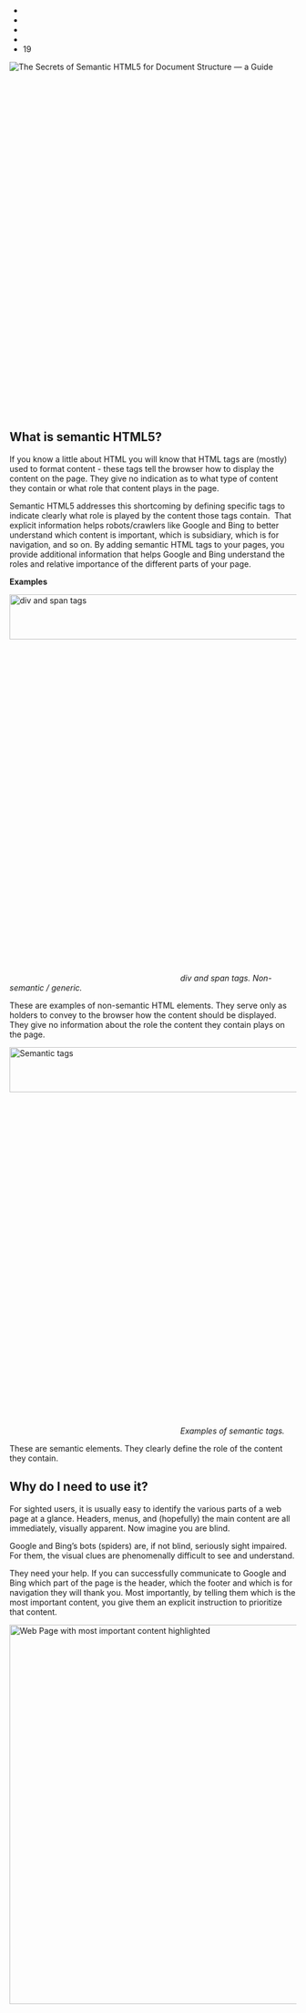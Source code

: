 
<ul class="b-share-right__list js-social-likes" data-action="shares_from_post_right" data-id="145796673" data-url="https://www.semrush.com/blog/semantic-html5-guide/" data-short_url="https://www.semrush.com/blog/semantic-html5-guide/">
<li class="b-share-right__item">
<span class="b-share-right__item__widget tw" data-service="twitter" data-text="The Secrets of Semantic HTML5 for Document Structure — a Guide by @jasonmbarnard" data-title="The Secrets of Semantic HTML5 for Document Structure — a Guide" data-via="semrush">
<span class="b-share-right__item__widget__logo">
<i class="s-icon -s -twitter"></i>
</span>
</span>
</li>
<li class="b-share-right__item">
<span class="b-share-right__item__widget fb" data-service="facebook">
<span class="b-share-right__item__widget__logo">
<i class="s-icon -s -facebook"></i>
</span>
</span>
</li>
<li class="b-share-right__item">
<span class="b-share-right__item__widget gp" data-service="googleplus">
<span class="b-share-right__item__widget__logo">
<i class="s-icon -s -gplus"></i>
</span>
</span>
</li>
<li class="b-share-right__item">
<span class="b-share-right__item__widget li" data-service="linkedin" data-title="The Secrets of Semantic HTML5 for Document Structure — a Guide">
<span class="b-share-right__item__widget__logo">
<i class="s-icon -s -linkedin"></i>
</span>
</span>
</li>
<li class="b-share-right__item">
<span class="b-share-right__item__widget com js-shares-comments" data-link="comments">
<span class="b-share-right__item__widget__logo" data-toggle="tooltip-right">
<i class="s-icon -s -chat"></i>
</span>
<span class="b-share-right__item__widget__num active" data-count="">19</span>
</span>
</li>
</ul>
</div>
</div>
</div>
<div class="js-post-schema" itemid="https://www.semrush.com/blog/semantic-html5-guide/" itemscope="" itemtype="http://schema.org/BlogPosting">
<link itemprop="mainEntityOfPage" href="https://www.semrush.com/blog/semantic-html5-guide/">
<meta itemprop="headline" content="The Secrets of Semantic HTML5 for Document Structure — a Guide">
<meta itemprop="description" content="A simple guide to using semantic HTML5 to communicate the structure of your pages: What is semantic HTML5? Why do you need to use semantic HTML5? What does it look like? Here are some easy-to-implement examples...">
<meta itemprop="identifier" content="145796673">
<div itemprop="author" itemscope="" itemtype="https://schema.org/Person">
<meta itemprop="name" content="Jason Barnard">
<meta itemprop="identifier" content="146089169">
</div>
<div itemprop="publisher" itemscope="" itemtype="https://schema.org/Organization">
<div itemprop="logo" itemscope="" itemtype="https://schema.org/ImageObject">
<meta itemprop="url" content="https://cdn.semrush.com/blog/static/uploads/media/72/80/728075c1ceaf41ed9053b64765fc6f49.jpg">
<meta itemprop="width" content="598">
<meta itemprop="height" content="144">
</div>
<meta itemprop="name" content="SEMrush">
</div>
<meta itemprop="datePublished" content="2017-09-25 15:05:00">
<meta itemprop="dateModified" content="2018-10-26 10:22:53">
<article>
<div class="b-blog__article__img" itemprop="image" itemscope="" itemtype="https://schema.org/ImageObject">
<span name="img21516225988" id="img21516225988" class="shared-img__wrapper"><img src="https://cdn.semrush.com/blog/static/media/ed/2c/ed2ca17e0061f8f474356b7d8059042e/resize/885x-/blogheaderhtml5-01-01.png" alt="The Secrets of Semantic HTML5 for Document Structure — a Guide" class="js-shared" data-gtm-vis-recent-on-screen-9025619_57="33718" data-gtm-vis-first-on-screen-9025619_57="33718" data-gtm-vis-total-visible-time-9025619_57="100" data-gtm-vis-has-fired-9025619_57="1"><span class="shared-img__buttons"><span class="shared-img__btn twitter" data-provider="twitter"><i class="s-icon -twitter"></i><svg><use xmlns:xlink="http://www.w3.org/1999/xlink" xlink:href="#iconsvg__shared-twitter"></use></svg></span><span class="shared-img__btn facebook" data-provider="facebook"><i class="s-icon -facebook"></i><svg><use xmlns:xlink="http://www.w3.org/1999/xlink" xlink:href="#iconsvg__shared-facebook"></use></svg></span><span class="shared-img__btn gplus" data-provider="gplus"><i class="s-icon -gplus"></i><svg><use xmlns:xlink="http://www.w3.org/1999/xlink" xlink:href="#iconsvg__shared-gplus"></use></svg></span><span class="shared-img__btn linkedin" data-provider="linkedin"><i class="s-icon -linkedin"></i><svg><use xmlns:xlink="http://www.w3.org/1999/xlink" xlink:href="#iconsvg__shared-linkedin"></use></svg></span></span></span>
<meta itemprop="url" content="https://cdn.semrush.com/blog/static/media/ed/2c/ed2ca17e0061f8f474356b7d8059042e/blogheaderhtml5-01-01.png">
<meta itemprop="width" content="885px">
<meta itemprop="height" content="375px">
</div>
<div itemprop="articleBody">
<h2>What is semantic HTML5?</h2>
<p>If you know a little about HTML you will know that HTML tags are (mostly) used to format content - these tags tell the browser how to display the content on the page. They give no indication as to what type of content they contain or what role that content plays in the page.</p>
<p>Semantic HTML5 addresses this shortcoming by defining specific tags to indicate clearly what role is played by the content those tags contain. &nbsp;That explicit information helps robots/crawlers like Google and Bing to better understand which content is important, which is subsidiary, which is for navigation, and so on. By adding semantic HTML tags to your pages, you provide additional information that helps Google and Bing understand the roles and relative importance of the different parts of your page.</p>
<p><strong>Examples</strong></p>
<p><span class="b-blog__image" data-size="big"><span name="img20668996864" id="img20668996864" class="shared-img__wrapper"><img alt="div and span tags" data-fullsize-src="https://cdn.semrush.com/blog/static/media/f3/8a/f38aa034ef62d1d9c2f43ed6c9ff54ef/div-span.png" data-source-height="79" data-source-width="810" height="79" src="https://cdn.semrush.com/blog/static/media/f3/8a/f38aa034ef62d1d9c2f43ed6c9ff54ef/resize/810x79/div-span.png" width="810" on="tap:lightbox-img" tabindex="0" role="button" class="js-shared" data-gtm-vis-has-fired-9025619_57="1"><span class="shared-img__buttons"><span class="shared-img__btn twitter" data-provider="twitter"><i class="s-icon -twitter"></i><svg><use xmlns:xlink="http://www.w3.org/1999/xlink" xlink:href="#iconsvg__shared-twitter"></use></svg></span><span class="shared-img__btn facebook" data-provider="facebook"><i class="s-icon -facebook"></i><svg><use xmlns:xlink="http://www.w3.org/1999/xlink" xlink:href="#iconsvg__shared-facebook"></use></svg></span><span class="shared-img__btn gplus" data-provider="gplus"><i class="s-icon -gplus"></i><svg><use xmlns:xlink="http://www.w3.org/1999/xlink" xlink:href="#iconsvg__shared-gplus"></use></svg></span><span class="shared-img__btn linkedin" data-provider="linkedin"><i class="s-icon -linkedin"></i><svg><use xmlns:xlink="http://www.w3.org/1999/xlink" xlink:href="#iconsvg__shared-linkedin"></use></svg></span></span></span><i class="b-blog__image__text">div and span tags. Non-semantic / generic.</i></span></p>
<p>These are examples of non-semantic HTML elements. They serve only as holders to convey to the browser how the content should be displayed. They give no information about the role the content they contain plays on the page.</p>
<p><span class="b-blog__image" data-size="big"><span name="img11450891357" id="img11450891357" class="shared-img__wrapper"><img alt="Semantic tags" data-fullsize-src="https://cdn.semrush.com/blog/static/media/0c/13/0c13b1127055b093f26146e0481e6a8d/semantic-html5-tags.png" data-source-height="79" data-source-width="810" height="79" src="https://cdn.semrush.com/blog/static/media/0c/13/0c13b1127055b093f26146e0481e6a8d/resize/810x79/semantic-html5-tags.png" width="810" on="tap:lightbox-img" tabindex="0" role="button" class="js-shared" data-gtm-vis-has-fired-9025619_57="1"><span class="shared-img__buttons"><span class="shared-img__btn twitter" data-provider="twitter"><i class="s-icon -twitter"></i><svg><use xmlns:xlink="http://www.w3.org/1999/xlink" xlink:href="#iconsvg__shared-twitter"></use></svg></span><span class="shared-img__btn facebook" data-provider="facebook"><i class="s-icon -facebook"></i><svg><use xmlns:xlink="http://www.w3.org/1999/xlink" xlink:href="#iconsvg__shared-facebook"></use></svg></span><span class="shared-img__btn gplus" data-provider="gplus"><i class="s-icon -gplus"></i><svg><use xmlns:xlink="http://www.w3.org/1999/xlink" xlink:href="#iconsvg__shared-gplus"></use></svg></span><span class="shared-img__btn linkedin" data-provider="linkedin"><i class="s-icon -linkedin"></i><svg><use xmlns:xlink="http://www.w3.org/1999/xlink" xlink:href="#iconsvg__shared-linkedin"></use></svg></span></span></span><i class="b-blog__image__text">Examples of semantic tags.</i></span></p>
<p>These are semantic elements. They clearly define the role of the content they contain.</p>
<h2>Why do I need to use it?</h2>
<p>For sighted users, it is usually easy to identify the various parts of a web page at a glance. Headers, menus, and (hopefully) the main content are all immediately, visually apparent. Now imagine you are blind.</p>
<p>Google and Bing’s bots (spiders) are, if not blind, seriously sight impaired. For them, the visual clues are phenomenally difficult to see and understand.</p>
<p>They need your help. If you can successfully communicate to Google and Bing which part of the page is the header, which the footer and which is for navigation they will thank you. Most importantly, by telling them which is the most important content, you give them an explicit instruction to prioritize that content.</p>
<p><span class="b-blog__image zoom" data-size="big"><span name="img14680578202" id="img14680578202" class="shared-img__wrapper"><img alt="Web Page with most important content highlighted" data-fullsize-src="https://cdn.semrush.com/blog/static/media/7c/8b/7c8bb66dacda5cd1ab33e2481adf050a/initial-content-no-markup-kalicube.png" data-source-height="1220" data-source-width="1620" height="666" src="https://cdn.semrush.com/blog/static/media/7c/8b/7c8bb66dacda5cd1ab33e2481adf050a/resize/885x666/initial-content-no-markup-kalicube.png" width="885" on="tap:lightbox-img" tabindex="0" role="button" class="js-shared" data-gtm-vis-has-fired-9025619_57="1"><span class="shared-img__buttons"><span class="shared-img__btn twitter" data-provider="twitter"><i class="s-icon -twitter"></i><svg><use xmlns:xlink="http://www.w3.org/1999/xlink" xlink:href="#iconsvg__shared-twitter"></use></svg></span><span class="shared-img__btn facebook" data-provider="facebook"><i class="s-icon -facebook"></i><svg><use xmlns:xlink="http://www.w3.org/1999/xlink" xlink:href="#iconsvg__shared-facebook"></use></svg></span><span class="shared-img__btn gplus" data-provider="gplus"><i class="s-icon -gplus"></i><svg><use xmlns:xlink="http://www.w3.org/1999/xlink" xlink:href="#iconsvg__shared-gplus"></use></svg></span><span class="shared-img__btn linkedin" data-provider="linkedin"><i class="s-icon -linkedin"></i><svg><use xmlns:xlink="http://www.w3.org/1999/xlink" xlink:href="#iconsvg__shared-linkedin"></use></svg></span></span></span><i class="b-blog__image__text">Here is our page.</i></span></p>
<p>On its own, using semantic HTML5 will not revolutionize your SEO performance (sorry!). As you know, successful SEO is a cumulation of many, many, many small details. This is one of those small details that will improve Google and Bing’s understanding (and confidence in their understanding) of your content, and that will help your SEO efforts.</p>
<p>Looking further forwards, as SEO evolves over the coming years, explicit and coherent communication with these machines will be one of the two cornerstones of your SEO / AEO strategy (see below).</p>
<h2>What does it look like?</h2>
<p>Examples of semantic HTML tags include &lt;nav&gt;, &lt;footer&gt; and &lt;section&gt;. There are many more semantic HTML5 tags that can be used (for example &lt;blockquote&gt; and &lt;em&gt;), but in this article I am only looking at those semantic HTML tags that you will need to divide the page content into its basic parts.</p>
<p>The following HTML5 tags can be used in the place of &lt;div&gt; tags to break your page content into identified parts each of which fulfills a specific role. As you can imagine, machines like Google and Bing LOVE this.</p>
<p><span class="b-blog__image" data-size="big"><span name="img-411978157" id="img411978157" class="shared-img__wrapper"><img alt="7 semantic html5 tags" data-fullsize-src="https://cdn.semrush.com/blog/static/media/4e/f5/4ef50b3289c4454e8d99d9b063ee2d0f/7-semantic-html5-tags.png" data-source-height="434" data-source-width="809" height="434" src="https://cdn.semrush.com/blog/static/media/4e/f5/4ef50b3289c4454e8d99d9b063ee2d0f/resize/809x434/7-semantic-html5-tags.png" width="809" on="tap:lightbox-img" tabindex="0" role="button" class="js-shared" data-gtm-vis-has-fired-9025619_57="1"><span class="shared-img__buttons"><span class="shared-img__btn twitter" data-provider="twitter"><i class="s-icon -twitter"></i><svg><use xmlns:xlink="http://www.w3.org/1999/xlink" xlink:href="#iconsvg__shared-twitter"></use></svg></span><span class="shared-img__btn facebook" data-provider="facebook"><i class="s-icon -facebook"></i><svg><use xmlns:xlink="http://www.w3.org/1999/xlink" xlink:href="#iconsvg__shared-facebook"></use></svg></span><span class="shared-img__btn gplus" data-provider="gplus"><i class="s-icon -gplus"></i><svg><use xmlns:xlink="http://www.w3.org/1999/xlink" xlink:href="#iconsvg__shared-gplus"></use></svg></span><span class="shared-img__btn linkedin" data-provider="linkedin"><i class="s-icon -linkedin"></i><svg><use xmlns:xlink="http://www.w3.org/1999/xlink" xlink:href="#iconsvg__shared-linkedin"></use></svg></span></span></span><i class="b-blog__image__text">Semantic HTML5 tags we will be using in this article.</i></span></p>
<p>This clear delimitation and explicit attribution of roles to each part of the content makes the page much clearer and easier to index correctly for Google and Bing.</p>
<p>NB Since these tags all behave exactly like &lt;div&gt; tags they can simply replace existing &lt;div&gt;s in the page without affecting the layout. In a lot of cases implementing semantic HTML5 can be as easy as finding the correct pair of &lt;div&gt; and &lt;/div&gt; and replacing them.</p>
<h2>Examples of Semantic HTML5</h2>
<h3>Super simple semantic HTML5 Example:</h3>
<p>Here we have simply defined what role each part of the page plays. When you start applying HTML5, this is a safe place to start - header, nav, main, footer.</p>
<p><span class="b-blog__image zoom" data-size="big"><span name="img14181204891" id="img14181204891" class="shared-img__wrapper"><img alt="basic-semantic-html5-markup-main.png" data-fullsize-src="https://cdn.semrush.com/blog/static/media/d6/d9/d6d954688cef6e156a701ea1d763f047/basic-semantic-html5-markup-main-kalicube.png" data-source-height="1220" data-source-width="1620" height="666" src="https://cdn.semrush.com/blog/static/media/d6/d9/d6d954688cef6e156a701ea1d763f047/resize/885x666/basic-semantic-html5-markup-main-kalicube.png" width="885" on="tap:lightbox-img" tabindex="0" role="button" class="js-shared" data-gtm-vis-has-fired-9025619_57="1"><span class="shared-img__buttons"><span class="shared-img__btn twitter" data-provider="twitter"><i class="s-icon -twitter"></i><svg><use xmlns:xlink="http://www.w3.org/1999/xlink" xlink:href="#iconsvg__shared-twitter"></use></svg></span><span class="shared-img__btn facebook" data-provider="facebook"><i class="s-icon -facebook"></i><svg><use xmlns:xlink="http://www.w3.org/1999/xlink" xlink:href="#iconsvg__shared-facebook"></use></svg></span><span class="shared-img__btn gplus" data-provider="gplus"><i class="s-icon -gplus"></i><svg><use xmlns:xlink="http://www.w3.org/1999/xlink" xlink:href="#iconsvg__shared-gplus"></use></svg></span><span class="shared-img__btn linkedin" data-provider="linkedin"><i class="s-icon -linkedin"></i><svg><use xmlns:xlink="http://www.w3.org/1999/xlink" xlink:href="#iconsvg__shared-linkedin"></use></svg></span></span></span><i class="b-blog__image__text">Super simple example with most important elements: header, footer, nav, and main.</i></span></p>
<p><strong>It is better to have a super simple implementation that is 100% correct, rather than a&nbsp;complex implementation that is incorrect.</strong></p>
<p>An inaccurate implementation sends conflicting and confusing signals which will make things worse, not better.</p>
<p>A simple and correct implementation is already a big step forward&nbsp;in your communication with Google and Bing. Don’t be overly ambitious; get it wrong, and you could create more problems than you solve!</p>
<h2>More Complex Examples</h2>
<h3>Using sections and articles:</h3>
<p>Here we have made a hierarchy within our main content. There is an all-encompassing article that identifies the central content within the main tag. This gives&nbsp;an overview of the topic of that part of the page. Within that article, we have multiple sub-topics that develop the main topic that is identified by the nested sections.</p>
<p><span class="b-blog__image zoom" data-size="big"><span name="img-7933947138" id="img7933947138" class="shared-img__wrapper"><img alt="semantic HTML5 not used for design" data-fullsize-src="https://cdn.semrush.com/blog/static/media/14/18/1418e48081a3421b2e0c4aaf062a83d7/semantic-html5-markup-layout-kalicube.png" data-source-height="1220" data-source-width="1620" height="666" src="https://cdn.semrush.com/blog/static/media/14/18/1418e48081a3421b2e0c4aaf062a83d7/resize/885x666/semantic-html5-markup-layout-kalicube.png" width="885" on="tap:lightbox-img" tabindex="0" role="button" class="js-shared" data-gtm-vis-has-fired-9025619_57="1"><span class="shared-img__buttons"><span class="shared-img__btn twitter" data-provider="twitter"><i class="s-icon -twitter"></i><svg><use xmlns:xlink="http://www.w3.org/1999/xlink" xlink:href="#iconsvg__shared-twitter"></use></svg></span><span class="shared-img__btn facebook" data-provider="facebook"><i class="s-icon -facebook"></i><svg><use xmlns:xlink="http://www.w3.org/1999/xlink" xlink:href="#iconsvg__shared-facebook"></use></svg></span><span class="shared-img__btn gplus" data-provider="gplus"><i class="s-icon -gplus"></i><svg><use xmlns:xlink="http://www.w3.org/1999/xlink" xlink:href="#iconsvg__shared-gplus"></use></svg></span><span class="shared-img__btn linkedin" data-provider="linkedin"><i class="s-icon -linkedin"></i><svg><use xmlns:xlink="http://www.w3.org/1999/xlink" xlink:href="#iconsvg__shared-linkedin"></use></svg></span></span></span><i class="b-blog__image__text">Notice that the design (the orange blocks) are not being used to define the semantic areas of the page.</i></span></p>
<p><strong>Notice that the design (the orange blocks) are not being used to define the semantic areas of the page. Looks a little confusing, but shows well that layout HTML and semantic HTML5 have distinct roles.</strong></p>
<p>In the real world, the semantic markup often follows the layout more than this example. General rule: A section forms part of something else. An article is its own thing.</p>
<p>Also note, that here I added a nav section to the footer. Logically, just like the header, the footer contains navigational elements.</p>
<h3>Related Aside</h3>
<p><span class="b-blog__image zoom" data-size="big"><span name="img16276376395" id="img16276376395" class="shared-img__wrapper"><img alt="Related aside semantic HTML5" data-fullsize-src="https://cdn.semrush.com/blog/static/media/62/de/62de85ae40932e6d41e2966b3af3ca8e/semantic-html5-markup-related-aside-kalicube.png" data-source-height="1220" data-source-width="1620" height="666" src="https://cdn.semrush.com/blog/static/media/62/de/62de85ae40932e6d41e2966b3af3ca8e/resize/885x666/semantic-html5-markup-related-aside-kalicube.png" width="885" on="tap:lightbox-img" tabindex="0" role="button" class="js-shared" data-gtm-vis-has-fired-9025619_57="1"><span class="shared-img__buttons"><span class="shared-img__btn twitter" data-provider="twitter"><i class="s-icon -twitter"></i><svg><use xmlns:xlink="http://www.w3.org/1999/xlink" xlink:href="#iconsvg__shared-twitter"></use></svg></span><span class="shared-img__btn facebook" data-provider="facebook"><i class="s-icon -facebook"></i><svg><use xmlns:xlink="http://www.w3.org/1999/xlink" xlink:href="#iconsvg__shared-facebook"></use></svg></span><span class="shared-img__btn gplus" data-provider="gplus"><i class="s-icon -gplus"></i><svg><use xmlns:xlink="http://www.w3.org/1999/xlink" xlink:href="#iconsvg__shared-gplus"></use></svg></span><span class="shared-img__btn linkedin" data-provider="linkedin"><i class="s-icon -linkedin"></i><svg><use xmlns:xlink="http://www.w3.org/1999/xlink" xlink:href="#iconsvg__shared-linkedin"></use></svg></span></span></span></span></p>
<p>Here we have added two pieces of directly related content to the principal article of content. Using asides, we indicate that the related content (aside) is optional. The principal section of content can be shown without the aside(s) and still be understood.</p>
<h3>Indirectly Related Aside</h3>
<p><span class="b-blog__image zoom" data-size="big"><span name="img-2977823384" id="img2977823384" class="shared-img__wrapper"><img alt="Unrelated aside semantic HTML5" data-fullsize-src="https://cdn.semrush.com/blog/static/media/5d/18/5d181389b833eea362b97555f575fae6/semantic-html5-markup-unrelated-aside-kalicube.png" data-source-height="1220" data-source-width="1620" height="666" src="https://cdn.semrush.com/blog/static/media/5d/18/5d181389b833eea362b97555f575fae6/resize/885x666/semantic-html5-markup-unrelated-aside-kalicube.png" width="885" on="tap:lightbox-img" tabindex="0" role="button" class="js-shared" data-gtm-vis-has-fired-9025619_57="1"><span class="shared-img__buttons"><span class="shared-img__btn twitter" data-provider="twitter"><i class="s-icon -twitter"></i><svg><use xmlns:xlink="http://www.w3.org/1999/xlink" xlink:href="#iconsvg__shared-twitter"></use></svg></span><span class="shared-img__btn facebook" data-provider="facebook"><i class="s-icon -facebook"></i><svg><use xmlns:xlink="http://www.w3.org/1999/xlink" xlink:href="#iconsvg__shared-facebook"></use></svg></span><span class="shared-img__btn gplus" data-provider="gplus"><i class="s-icon -gplus"></i><svg><use xmlns:xlink="http://www.w3.org/1999/xlink" xlink:href="#iconsvg__shared-gplus"></use></svg></span><span class="shared-img__btn linkedin" data-provider="linkedin"><i class="s-icon -linkedin"></i><svg><use xmlns:xlink="http://www.w3.org/1999/xlink" xlink:href="#iconsvg__shared-linkedin"></use></svg></span></span></span></span></p>
<p><strong>Note</strong>: an aside does not have to be a sidebar beside the main content. It can also be used for blocks below the main content containing a title, text, and link to another page</p>
<p>Here we have identified some indirectly related content to the page, outside the principal article of content. Here we indicate that the content in the aside is not directly related to the principal article.</p>
<p><em><strong>That is enough for most needs.</strong></em></p>
<h2>Our final version</h2>
<p><span class="b-blog__image zoom" data-size="big"><span name="img-13329375799" id="img13329375799" class="shared-img__wrapper"><img alt="Full Semantic HTML5 on a webpage" data-fullsize-src="https://cdn.semrush.com/blog/static/media/cf/a3/cfa391b0c6961710afe56a82e1b26ea0/full-semantic-html5-markup-ok-kalicube.png" data-source-height="1220" data-source-width="1620" height="666" src="https://cdn.semrush.com/blog/static/media/cf/a3/cfa391b0c6961710afe56a82e1b26ea0/resize/885x666/full-semantic-html5-markup-ok-kalicube.png" width="885" on="tap:lightbox-img" tabindex="0" role="button" class="js-shared" data-gtm-vis-has-fired-9025619_57="1"><span class="shared-img__buttons"><span class="shared-img__btn twitter" data-provider="twitter"><i class="s-icon -twitter"></i><svg><use xmlns:xlink="http://www.w3.org/1999/xlink" xlink:href="#iconsvg__shared-twitter"></use></svg></span><span class="shared-img__btn facebook" data-provider="facebook"><i class="s-icon -facebook"></i><svg><use xmlns:xlink="http://www.w3.org/1999/xlink" xlink:href="#iconsvg__shared-facebook"></use></svg></span><span class="shared-img__btn gplus" data-provider="gplus"><i class="s-icon -gplus"></i><svg><use xmlns:xlink="http://www.w3.org/1999/xlink" xlink:href="#iconsvg__shared-gplus"></use></svg></span><span class="shared-img__btn linkedin" data-provider="linkedin"><i class="s-icon -linkedin"></i><svg><use xmlns:xlink="http://www.w3.org/1999/xlink" xlink:href="#iconsvg__shared-linkedin"></use></svg></span></span></span><i class="b-blog__image__text">This is very good!</i></span></p>
<h2>Helpful Tips</h2>
<h3>Section vs. Article</h3>
<p>There is much discussion about this. There is no fixed rule about sections and articles, and their implementation is pretty flexible. They are more or less the same and can be used interchangeably most of the time. Just be sure to be logical and consistent.</p>
<p><strong>Personal tip:</strong> I have found that nesting sections inside an article of content is both logical for a machine, but also for a human (the HTML code will be easier to read for the developer).</p>
<p><span class="b-blog__image" data-size="big"><span name="img12401498501" id="img12401498501" class="shared-img__wrapper"><img alt="Article with nested sections" data-fullsize-src="https://cdn.semrush.com/blog/static/media/38/0c/380c46f73bebcf7a8e31639cca4ea905/article-sections.png" data-source-height="470" data-source-width="530" height="470" src="https://cdn.semrush.com/blog/static/media/38/0c/380c46f73bebcf7a8e31639cca4ea905/resize/530x470/article-sections.png" width="530" on="tap:lightbox-img" tabindex="0" role="button" class="js-shared" data-gtm-vis-has-fired-9025619_57="1"><span class="shared-img__buttons"><span class="shared-img__btn twitter" data-provider="twitter"><i class="s-icon -twitter"></i><svg><use xmlns:xlink="http://www.w3.org/1999/xlink" xlink:href="#iconsvg__shared-twitter"></use></svg></span><span class="shared-img__btn facebook" data-provider="facebook"><i class="s-icon -facebook"></i><svg><use xmlns:xlink="http://www.w3.org/1999/xlink" xlink:href="#iconsvg__shared-facebook"></use></svg></span><span class="shared-img__btn gplus" data-provider="gplus"><i class="s-icon -gplus"></i><svg><use xmlns:xlink="http://www.w3.org/1999/xlink" xlink:href="#iconsvg__shared-gplus"></use></svg></span><span class="shared-img__btn linkedin" data-provider="linkedin"><i class="s-icon -linkedin"></i><svg><use xmlns:xlink="http://www.w3.org/1999/xlink" xlink:href="#iconsvg__shared-linkedin"></use></svg></span></span></span></span></p>
<h3>Nesting Elements</h3>
<p>Elements can nest other elements. For example, an article can have its own &lt;header&gt;, &lt;footer&gt;, &lt;h1&gt; (as seen above), and even &lt;nav&gt; (anchor links, are a good example). I have not given an illustration of this “super nesting’, and there is a reason for that:&nbsp;This is an SEO blog and, from an SEO standpoint, there is no real benefit from pushing the logic of semantic HTML5 this far.</p>
<p><strong>As mentioned above, for SEO purposes, you should concentrate on providing a solid, simple structure.</strong></p>
<h2>What NOT to Do</h2>
<p>Just a warning - I have seen many sites using the visual design as a guide for their HTML5 implementation. As seen above, this is not what semantic HTML5 is designed for.</p>
<p><span class="b-blog__image zoom" data-size="big"><span name="img443970404" id="img443970404" class="shared-img__wrapper"><img alt="html5 tags used for design is bad" data-fullsize-src="https://cdn.semrush.com/blog/static/media/41/a1/41a1dbc3c1a327d2fed23b518904a74c/bad-example-semantic-html5-kalicube.png" data-source-height="1220" data-source-width="1620" height="666" src="https://cdn.semrush.com/blog/static/media/41/a1/41a1dbc3c1a327d2fed23b518904a74c/resize/885x666/bad-example-semantic-html5-kalicube.png" width="885" on="tap:lightbox-img" tabindex="0" role="button" class="js-shared" data-gtm-vis-has-fired-9025619_57="1"><span class="shared-img__buttons"><span class="shared-img__btn twitter" data-provider="twitter"><i class="s-icon -twitter"></i><svg><use xmlns:xlink="http://www.w3.org/1999/xlink" xlink:href="#iconsvg__shared-twitter"></use></svg></span><span class="shared-img__btn facebook" data-provider="facebook"><i class="s-icon -facebook"></i><svg><use xmlns:xlink="http://www.w3.org/1999/xlink" xlink:href="#iconsvg__shared-facebook"></use></svg></span><span class="shared-img__btn gplus" data-provider="gplus"><i class="s-icon -gplus"></i><svg><use xmlns:xlink="http://www.w3.org/1999/xlink" xlink:href="#iconsvg__shared-gplus"></use></svg></span><span class="shared-img__btn linkedin" data-provider="linkedin"><i class="s-icon -linkedin"></i><svg><use xmlns:xlink="http://www.w3.org/1999/xlink" xlink:href="#iconsvg__shared-linkedin"></use></svg></span></span></span><i class="b-blog__image__text">Semantic HTML5 is not for design.</i></span></p>
<p>This (surprisingly typical) example simply duplicates the visual layout. Worse than pointless, this indicates that the page contains 4 different topics, rather than one topic and 3 sub-topics. Explicitly providing misleading information to the machines&nbsp;will have a negative impact on its understanding.</p>
